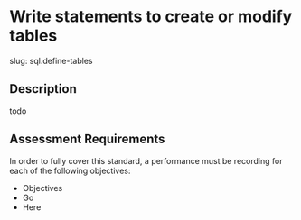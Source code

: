 
# Write statements to create or modify tables

slug: sql.define-tables

## Description
todo

## Assessment Requirements
In order to fully cover this standard, a performance must be recording for each of the following objectives:

- Objectives
- Go
- Here
